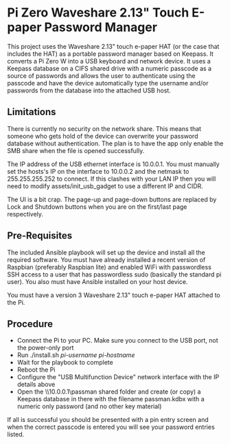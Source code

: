 # Pi Zero Waveshare 2.13" Touch E-paper Password Manager

This project uses the Waveshare 2.13" touch e-paper HAT (or the case that includes the HAT) as a portable password
manager based on Keepass. It converts a Pi Zero W into a USB keyboard and network device. It uses a Keepass database
on a CIFS shared drive with a numeric passcode as a source of passwords and allows the user to authenticate using the
passcode and have the device automatically type the username and/or passwords from the database into the attached
USB host.

## Limitations

There is currently no security on the network share. This means that someone who gets hold of the device can
overwrite your password database without authentication. The plan is to have the app only enable the SMB
share when the file is opened successfully.

The IP address of the USB ethernet interface is 10.0.0.1. You must manually set the hosts's IP on the interface
to 10.0.0.2 and the netmask to 255.255.255.252 to connect. If this clashes with your LAN IP then you will need
to modify assets/init_usb_gadget to use a different IP and CIDR.

The UI is a bit crap. The page-up and page-down buttons are replaced by Lock and Shutdown buttons when you are
on the first/last page respectively.

## Pre-Requisites

The included Ansible playbook will set up the device and install all the required software. You must have already
installed a recent version of Raspbian (preferably Raspbian lite) and enabled WiFi with passwordless SSH access
to a user that has passwordless sudo (basically the standard pi user). You also must have Ansible installed on your
host device.

You must have a version 3 Waveshare 2.13" touch e-paper HAT attached to the Pi.

## Procedure

* Connect the Pi to your PC. Make sure you connect to the USB port, not the power-only port
* Run ./install.sh _pi-username_ _pi-hostname_
* Wait for the playbook to complete
* Reboot the Pi
* Configure the "USB Multifunction Device" network interface with the IP details above
* Open the \\\\10.0.0.1\\passman shared folder and create (or copy) a Keepass database in there with the filename passman.kdbx with a numeric only password (and no other key material)

If all is successful you should be presented with a pin entry screen and when the correct passcode is entered you will
see your password entries listed.

